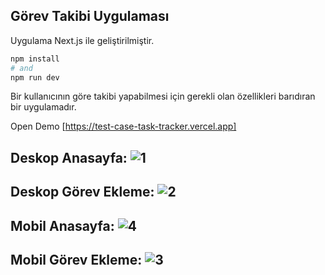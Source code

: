 ## Görev Takibi Uygulaması

Uygulama Next.js ile geliştirilmiştir.

```bash
npm install
# and
npm run dev
```

Bir kullanıcının göre takibi yapabilmesi için gerekli olan özellikleri barıdıran bir uygulamadır.

Open Demo  [https://test-case-task-tracker.vercel.app]

## Deskop Anasayfa: ![1](https://github.com/yusuf-colak/test-case-Task-tracker/assets/128047955/8735173f-5621-419e-adcc-b52d1fac34ff)

## Deskop Görev Ekleme: ![2](https://github.com/yusuf-colak/test-case-Task-tracker/assets/128047955/cdb9dac6-fea5-4872-aaae-01ca415a466a)

## Mobil Anasayfa: ![4](https://github.com/yusuf-colak/test-case-Task-tracker/assets/128047955/53680476-66ac-43e0-bf19-19a657a9b21f)
## Mobil Görev Ekleme: ![3](https://github.com/yusuf-colak/test-case-Task-tracker/assets/128047955/00afecc0-1c97-4e58-8993-946c7a8097a4)
